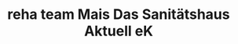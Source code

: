 ---
title: "reha team Mais Das Sanitätshaus Aktuell eK"
url: /pocking/reha-team-mais-das-sanitaetshaus-aktuell-ek/
shop: Sanitätshaus
---